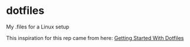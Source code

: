 # dotfiles
My .files for a Linux setup

This inspiration for this rep came from here: [Getting Started With Dotfiles](https://medium.com/@webprolific/getting-started-with-dotfiles-43c3602fd789)
